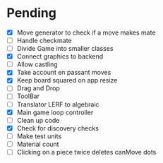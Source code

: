 # Pending

- [X] Move generator to check if a move makes mate
- [ ] Handle checkmate
- [ ] Divide Game into smaller classes
- [X] Connect graphics to backend
- [ ] Allow castling
- [X] Take account en passant moves
- [X] Keep board squared on app resize
- [ ] Drag and Drop
- [ ] ToolBar
- [ ] Translator LERF to algebraic
- [X] Main game loop controller
- [ ] Clean up code
- [X] Check for discovery checks
- [ ] Make test units
- [ ] Material count
- [ ] Clicking on a piece twice deletes canMove dots
